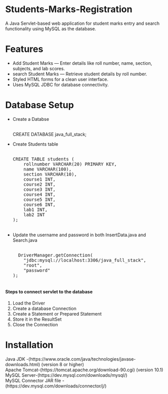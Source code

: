# Students-Marks-Registration

A Java Servlet-based web application for student marks entry and search functionality using MySQL as the database.

<h1>Features</h1>
<ul>
<li>Add Student Marks — Enter details like roll number, name, section, subjects, and lab scores.</li>

<li>search Student Marks — Retrieve student details by roll number.</li>

<li>Styled HTML forms for a clean user interface.</li>

<li>Uses MySQL JDBC for database connectivity.</li>
</ul>

<h1>Database Setup</h1>
<ul><li>Create a Databse</li><br>

  CREATE DATABASE java_full_stack;
<br>
<li>Create Students table</li><br>
<pre>
CREATE TABLE students (
    rollnumber VARCHAR(20) PRIMARY KEY,
    name VARCHAR(100),
    section VARCHAR(10),
    course1 INT,
    course2 INT,
    course3 INT,
    course4 INT,
    course5 INT,
    course6 INT,
    lab1 INT,
    lab2 INT
);
</pre><br>
<li>Update the username and password in both InsertData.java and Search.java</li><br>
<pre>
  DriverManager.getConnection(
    "jdbc:mysql://localhost:3306/java_full_stack", 
    "root", 
    "password"
);

</pre>
</ul>

<h4>Steps to connect servlet to the database</h4>
<ol>
  <li>Load the Driver </li>
  <li>Create a database Connection</li>
  <li>Create a Statement or Prepared Statement</li>
  <li>Store it in the ResultSet</li>
  <li>Close the Connection</li>
</ol>
<h1>Installation</h1>
Java JDK      -(https://www.oracle.com/java/technologies/javase-downloads.html) (version 8 or higher)<br>
Apache Tomcat-(https://tomcat.apache.org/download-90.cgi) (version 10.1)<br>
MySQL Server-(https://dev.mysql.com/downloads/mysql/)<br>
MySQL Connector JAR file -(https://dev.mysql.com/downloads/connector/j/)
 
